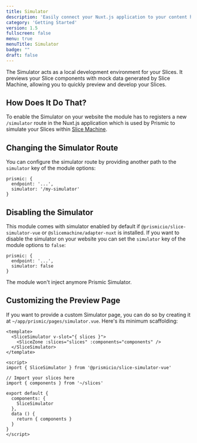 ```yaml
---
title: Simulator
description: 'Easily connect your Nuxt.js application to your content hosted on Prismic'
category: 'Getting Started'
version: 1.5
fullscreen: false
menu: true
menuTitle: Simulator
badge: ""
draft: false
---
```


The Simulator acts as a local development environment for your Slices. It previews your Slice components with mock data generated by Slice Machine, allowing you to quickly preview and develop your Slices.

## How Does It Do That?

To enable the Simulator on your website the module has to registers a new `/simulator` route in the Nuxt.js application which is used by Prismic to simulate your Slices within [Slice Machine](https://prismic.io/docs/slice-machine).

## Changing the Simulator Route

You can configure the simulator route by providing another path to the `simulator` key of the module options:

```javascript[nuxt.config.js]
prismic: {
  endpoint: '...',
  simulator: '/my-simulator'
}
```

## Disabling the Simulator

This module comes with simulator enabled by default if `@prismicio/slice-simulator-vue` or `@slicemachine/adapter-nuxt` is installed. If you want to disable the simulator on your website you can set the `simulator` key of the module options to `false`:

```javascript[nuxt.config.js]
prismic: {
  endpoint: '...',
  simulator: false
}
```

The module won't inject anymore Prismic Simulator.

## Customizing the Preview Page

If you want to provide a custom Simulator page, you can do so by creating it at `~/app/prismic/pages/simulator.vue`. Here's its minimum scaffolding:

```vue[simulator.vue]
<template>
  <SliceSimulator v-slot="{ slices }">
    <SliceZone :slices="slices" :components="components" />
  </SliceSimulator>
</template>

<script>
import { SliceSimulator } from '@prismicio/slice-simulator-vue'

// Import your slices here
import { components } from '~/slices'

export default {
  components: {
    SliceSimulator
  },
  data () {
    return { components }
  }
}
</script>
```
